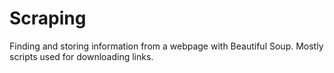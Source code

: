 # Scraping

Finding and storing information from a webpage with Beautiful Soup. Mostly scripts used for downloading links.

